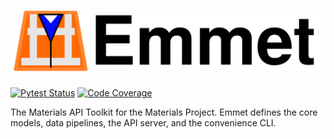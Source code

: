 # ![Emmet](docs/images/logo_w_text.svg)


[![Pytest Status](https://github.com/materialsproject/emmet/workflows/testing/badge.svg)](https://github.com/materialsproject/emmet/actions?query=workflow%3Atesting)
[![Code Coverage](https://codecov.io/gh/materialsproject/emmet/branch/master/graph/badge.svg)](https://codecov.io/gh/materialsproject/emmet)


The Materials API Toolkit for the Materials Project. Emmet defines the core models, data pipelines, the API server, and the convenience CLI.

